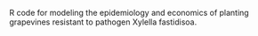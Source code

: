 R code for modeling the epidemiology and economics of planting grapevines resistant to pathogen Xylella fastidisoa.
